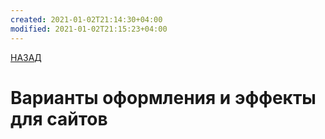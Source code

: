 ```yaml
---
created: 2021-01-02T21:14:30+04:00
modified: 2021-01-02T21:15:23+04:00
---
```

[НАЗАД](README.md)
# Варианты оформления и эффекты для сайтов

